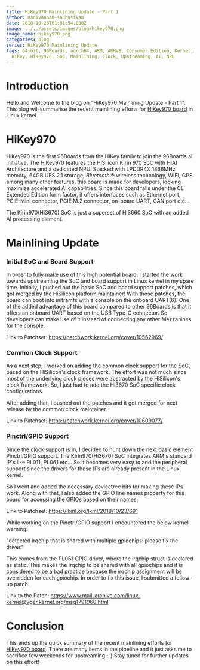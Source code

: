 ```yaml
---
title: HiKey970 Mainlining Update - Part 1
author: manivannan-sadhasivam
date: 2018-10-26T01:01:54.000Z
image: ../../assets/images/blog/hikey970.png
image_name: hikey970.png
categories: blog
series: HiKey970 Mainlining Update
tags: 64-bit, 96Boards, aarch64, ARM, ARMv8, Consumer Edition, Kernel, Linux,
  HiKey, HiKey970, SoC, Mainlining, Clock, Upstreaming, AI, NPU
---
```


# Introduction

Hello and Welcome to the blog on "HiKey970 Mainlining Update - Part 1". This
blog will summarise the recent mainlining efforts for [HiKey970 board](https://www.96boards.org/product/hikey970/) in Linux kernel.

# HiKey970

HiKey970 is the first 96Boards from the HiKey family to join the 96Boards.ai
initiative. The HiKey970 features the HiSilicon Kirin 970 SoC with HiAI
Architecture and a dedicated NPU. Stacked with LPDDR4X 1866MHz memory, 64GB
UFS 2.1 storage, _Bluetooth_ ® wireless technology, WIFI, GPS among many other features, this board
is made for developers, looking maximize accelerated AI capabilities. Since
this board falls under the CE Extended Edition form factor, it offers
interfaces such as Ethernet port, PCIE-Mini connector, PCIE M.2 connector,
on-board UART, CAN port etc...

The Kirin970(Hi3670) SoC is just a superset of Hi3660 SoC with an added AI
processing element.

# Mainlining Update

### Initial SoC and Board Support

In order to fully make use of this high potential board, I started the work
towards upstreaming the SoC and board support in Linux kernel in my spare time.
Initially, I pushed out the basic SoC and board support patches, which got
merged by the HiSilicon platform maintainer! With those patches, the board
can boot into initramfs with a console on the onboard UART(6). One of the
added advantage of this board compared to other 96Boards is that it offers
an onboard UART based on the USB Type-C connector. So developers can make use
of it instead of connecting any other Mezzanines for the console.

Link to Patchset: https://patchwork.kernel.org/cover/10562969/

### Common Clock Support

As a next step, I worked on adding the common clock support for the SoC, based
on the HiSilicon's clock framework. The effort was not much since most of the
underlying clock pieces were abstracted by the HiSilicon's clock framework. So,
I just had to add the Hi3670 SoC specific clock configurations.

After adding that, I pushed out the patches and it got merged for next release
by the common clock maintainer.

Link to Patchset: https://patchwork.kernel.org/cover/10609077/

### Pinctrl/GPIO Support

Since the clock support is in, I decided to hunt down the next basic element
Pinctrl/GPIO support. The Kirin970(Hi3670) SoC integrates ARM's standard IP's
like PL011, PL061 etc... So it becomes very easy to add the peripheral support
since the drivers for those IPs are already present in the Linux kernel.

So I went and added the necessary devicetree bits for making these IPs work.
Along with that, I also added the GPIO line names property for this board for
accessing the GPIOs based on their names.

Link to Patchset: https://lkml.org/lkml/2018/10/23/691

While working on the Pinctrl/GPIO support I encountered the below kernel
warning:

"detected irqchip that is shared with multiple gpiochips: please fix the
driver."

This comes from the PL061 GPIO driver, where the irqchip struct is declared
as static. This makes the irqchip to be shared with all gpiochips and it is
considered to be a bad practice because the irqchip assignment will be
overridden for each gpiochip. In order to fix this issue, I submitted a follow-up patch.

Link to the Patch: https://www.mail-archive.com/linux-kernel@vger.kernel.org/msg1791960.html

# Conclusion

This ends up the quick summary of the recent mainlining efforts for [HiKey970 board](https://www.96boards.org/product/hikey970/). There are many items in the pipeline and it just
asks me to sacrifice few weekends for upstreaming ;-) Stay tuned for further
updates on this effort!
